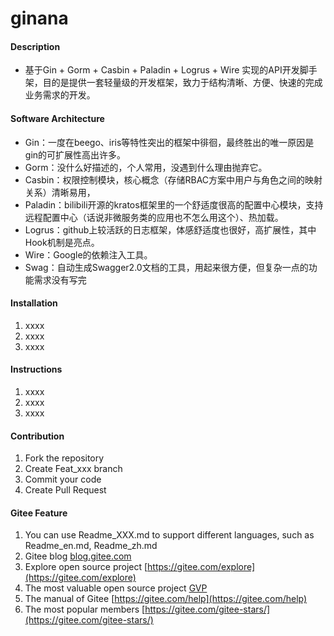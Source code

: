# ginana

#### Description
- 基于Gin + Gorm + Casbin + Paladin + Logrus + Wire 实现的API开发脚手架，目的是提供一套轻量级的开发框架，致力于结构清晰、方便、快速的完成业务需求的开发。

#### Software Architecture
+ Gin：一度在beego、iris等特性突出的框架中徘徊，最终胜出的唯一原因是gin的可扩展性高出许多。
+ Gorm：没什么好描述的，个人常用，没遇到什么理由抛弃它。
+ Casbin：权限控制模块，核心概念（存储RBAC方案中用户与角色之间的映射关系）清晰易用，
+ Paladin：bilibili开源的kratos框架里的一个舒适度很高的配置中心模块，支持远程配置中心（话说非微服务类的应用也不怎么用这个）、热加载。
+ Logrus：github上较活跃的日志框架，体感舒适度也很好，高扩展性，其中Hook机制是亮点。
+ Wire：Google的依赖注入工具。
+ Swag：自动生成Swagger2.0文档的工具，用起来很方便，但复杂一点的功能需求没有写完

#### Installation

1.  xxxx
2.  xxxx
3.  xxxx

#### Instructions

1.  xxxx
2.  xxxx
3.  xxxx

#### Contribution

1.  Fork the repository
2.  Create Feat_xxx branch
3.  Commit your code
4.  Create Pull Request


#### Gitee Feature

1.  You can use Readme\_XXX.md to support different languages, such as Readme\_en.md, Readme\_zh.md
2.  Gitee blog [blog.gitee.com](https://blog.gitee.com)
3.  Explore open source project [https://gitee.com/explore](https://gitee.com/explore)
4.  The most valuable open source project [GVP](https://gitee.com/gvp)
5.  The manual of Gitee [https://gitee.com/help](https://gitee.com/help)
6.  The most popular members  [https://gitee.com/gitee-stars/](https://gitee.com/gitee-stars/)
